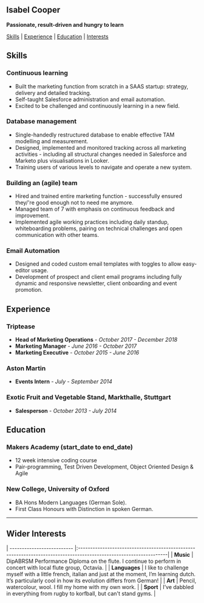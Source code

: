 ## Isabel Cooper

**Passionate, result-driven and hungry to learn**

[Skills](#skills) | [Experience](#experience) | [Education](#education) | [Interests](#interests)

## <a name ="skills">Skills</a>

### Continuous learning

- Built the marketing function from scratch in a SAAS startup: strategy, delivery and detailed tracking.
- Self-taught Salesforce administration and email automation.
- Excited to be challenged and continuously learning in a new field.

### Database management

- Single-handedly restructured database to enable effective TAM modelling and measurement.
- Designed, implemented and monitored tracking across all marketing activities - including all structural changes needed in Salesforce and Marketo plus visualisations in Looker.
- Training users of various levels to navigate and operate a new system.

### Building an (agile) team

- Hired and trained entire marketing function - successfully ensured they/'re good enough not to need me anymore.
- Managed team of 7 with emphasis on continuous feedback and improvement.
- Implemented agile working practices including daily standup, whiteboarding problems, pairing on technical challenges and open communication with other teams.

### Email Automation
- Designed and coded custom email templates with toggles to allow easy-editor usage.
- Development of prospect and client email programs including fully dynamic and responsive newsletter, client onboarding and event promotion.

## <a name = "experience">Experience</a>

### Triptease
- **Head of Marketing Operations** -  _October 2017 - December 2018_ <br />
- **Marketing Manager** - _June 2016 - October 2017_<br />
- **Marketing Executive** - _October 2015 - June 2016_

### Aston Martin
- **Events Intern** - _July - September 2014_

### Exotic Fruit and Vegetable Stand, Markthalle, Stuttgart
- **Salesperson** - _October 2013  - July 2014_


## <a name = "education">Education</a>

### Makers Academy (start_date to end_date)

- 12 week intensive coding course
- Pair-programming, Test Driven Development, Object Oriented Design & Agile


### New College, University of Oxford

- BA Hons Modern Languages (German Sole).
- First Class Honours with Distinction in spoken German.


-------
## <a name = "interests">Wider Interests</a>

| -------------------------- |:------------------------------------------------------------------------------------------------------------------|
| **Music**                  | DipABRSM Performance Diploma on the flute. I continue to perform in concert with local flute group, Octavia.      |
| **Languages**              | I like to challenge myself with a little french, italian and just at the moment, I’m learning dutch. It’s particularly cool in how its evolution differs from German!      |
| **Art**                  | Pencil, watercolour, wool. I fill my home with my own work.      |
| **Sport**                  | I’ve dabbled in everything from rugby to korfball, but can't stand gyms.      |
